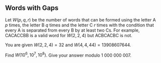 ## Words with Gaps

Let  $W(p,q,r)$  be the number of words that can be formed using the letter A  $p$  times, the letter B  $q$  times and the letter C  $r$  times with the condition that every A is separated from every B by at least two Cs. For example, CACACCBB is a valid word for  $W(2,2,4)$  but ACBCACBC is not.

You are given  $W(2,2,4)=32$  and  $W(4,4,44)=13908607644$.

Find  $W(10^6,10^7,10^8)$. Give your answer modulo  $1\ 000\ 000\ 007$.
